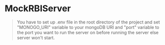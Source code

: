 # MockRBIServer

> You have to set up .env file in the root directory of the project and set "MONOGO_URI" variable to your mongoDB URI and "port" variable to the port you want to run the server on before running the server else server won't start.
